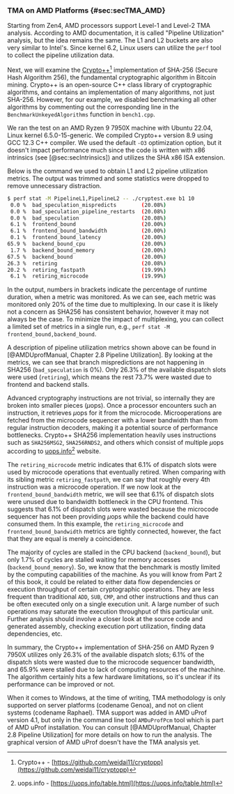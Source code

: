 ### TMA on AMD Platforms {#sec:secTMA_AMD}

Starting from Zen4, AMD processors support Level-1 and Level-2 TMA analysis. According to AMD documentation, it is called "Pipeline Utilization" analysis, but the idea remains the same. The L1 and L2 buckets are also very similar to Intel's. Since kernel 6.2, Linux users can utilize the `perf` tool to collect the pipeline utilization data.

Next, we will examine the [Crypto++](https://github.com/weidai11/cryptopp)[^1] implementation of SHA-256 (Secure Hash Algorithm 256), the fundamental cryptographic algorithm in Bitcoin mining. Crypto++ is an open-source C++ class library of cryptographic algorithms, and contains an implementation of many algorithms, not just SHA-256. However, for our example, we disabled benchmarking all other algorithms by commenting out the corresponding line in the `BenchmarkUnkeyedAlgorithms` function in `bench1.cpp`.

We ran the test on an AMD Ryzen 9 7950X machine with Ubuntu 22.04, Linux kernel 6.5.0-15-generic. We compiled Crypto++ version 8.9 using GCC 12.3 C++ compiler. We used the default `-O3` optimization option, but it doesn't impact performance much since the code is written with x86 intrinsics (see [@sec:secIntrinsics]) and utilizes the SHA x86 ISA extension. 

Below is the command we used to obtain L1 and L2 pipeline utilization metrics. The output was trimmed and some statistics were dropped to remove unnecessary distraction.

```bash
$ perf stat -M PipelineL1,PipelineL2 -- ./cryptest.exe b1 10
 0.0 %  bad_speculation_mispredicts        (20.08%) 
 0.0 %  bad_speculation_pipeline_restarts  (20.08%)
 0.0 %  bad_speculation                    (20.08%)
 6.1 %  frontend_bound                     (20.00%)
 6.1 %  frontend_bound_bandwidth           (20.00%)
 0.1 %  frontend_bound_latency             (20.00%)
65.9 %  backend_bound_cpu                  (20.00%)
 1.7 %  backend_bound_memory               (20.00%)
67.5 %  backend_bound                      (20.00%)
26.3 %  retiring                           (20.08%)
20.2 %  retiring_fastpath                  (19.99%)
 6.1 %  retiring_microcode                 (19.99%)
```

In the output, numbers in brackets indicate the percentage of runtime duration, when a metric was monitored. As we can see, each metric was monitored only 20% of the time due to multiplexing. In our case it is likely not a concern as SHA256 has consistent behavior, however it may not always be the case. To minimize the impact of multiplexing, you can collect a limited set of metrics in a single run, e.g., `perf stat -M frontend_bound,backend_bound`.

A description of pipeline utilization metrics shown above can be found in [@AMDUprofManual, Chapter 2.8 Pipeline Utilization]. By looking at the metrics, we can see that branch mispredictions are not happening in SHA256 (`bad_speculation` is 0%). Only 26.3% of the available dispatch slots were used (`retiring`), which means the rest 73.7% were wasted due to frontend and backend stalls.

Advanced cryptography instructions are not trivial, so internally they are broken into smaller pieces ($\mu$ops). Once a processor encounters such an instruction, it retrieves $\mu$ops for it from the microcode. Microoperations are fetched from the microcode sequencer with a lower bandwidth than from regular instruction decoders, making it a potential source of performance bottlenecks. Crypto++ SHA256 implementation heavily uses instructions such as `SHA256MSG2`, `SHA256RNDS2`, and others which consist of multiple $\mu$ops according to [uops.info](https://uops.info/table.html)[^2] website. 

The `retiring_microcode` metric indicates that 6.1% of dispatch slots were used by microcode operations that eventually retired. When comparing with its sibling metric `retiring_fastpath`, we can say that roughly every 4th instruction was a microcode operation. If we now look at the `frontend_bound_bandwidth` metric, we will see that 6.1% of dispatch slots were unused due to bandwidth bottleneck in the CPU frontend. This suggests that 6.1% of dispatch slots were wasted because the microcode sequencer has not been providing $\mu$ops while the backend could have consumed them. In this example, the `retiring_microcode` and `frontend_bound_bandwidth` metrics are tightly connected, however, the fact that they are equal is merely a coincidence. 

The majority of cycles are stalled in the CPU backend (`backend_bound`), but only 1.7% of cycles are stalled waiting for memory accesses (`backend_bound_memory`). So, we know that the benchmark is mostly limited by the computing capabilities of the machine. As you will know from Part 2 of this book, it could be related to either data flow dependencies or execution throughput of certain cryptographic operations. They are less frequent than traditional `ADD`, `SUB`, `CMP`, and other instructions and thus can be often executed only on a single execution unit. A large number of such operations may saturate the execution throughput of this particular unit. Further analysis should involve a closer look at the source code and generated assembly, checking execution port utilization, finding data dependencies, etc. 

In summary, the Crypto++ implementation of SHA-256 on AMD Ryzen 9 7950X utilizes only 26.3% of the available dispatch slots; 6.1% of the dispatch slots were wasted due to the microcode sequencer bandwidth, and 65.9% were stalled due to lack of computing resources of the machine. The algorithm certainly hits a few hardware limitations, so it's unclear if its performance can be improved or not.

When it comes to Windows, at the time of writing, TMA methodology is only supported on server platforms (codename Genoa), and not on client systems (codename Raphael). TMA support was added in AMD uProf version 4.1, but only in the command line tool `AMDuProfPcm` tool which is part of AMD uProf installation. You can consult [@AMDUprofManual, Chapter 2.8 Pipeline Utilization] for more details on how to run the analysis. The graphical version of AMD uProf doesn't have the TMA analysis yet. 

[^1]: Crypto++ - [https://github.com/weidai11/cryptopp](https://github.com/weidai11/cryptopp)
[^2]: uops.info - [https://uops.info/table.html](https://uops.info/table.html)
